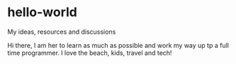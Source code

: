 # hello-world
My ideas, resources and discussions

Hi there,
I am her to learn as much as possible and work my way up tp a full time programmer.
I love the beach, kids, travel and tech!

